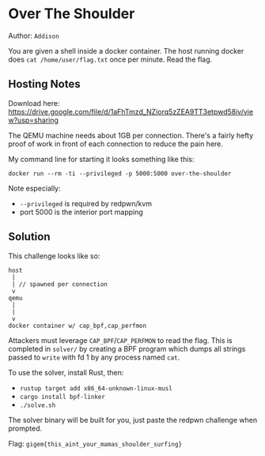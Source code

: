 # Over The Shoulder

Author: `Addison`

You are given a shell inside a docker container. The host running docker does `cat /home/user/flag.txt` once per minute. Read the flag.

## Hosting Notes

Download here: https://drive.google.com/file/d/1aFhTmzd_NZiorq5zZEA9TT3etpwd58iv/view?usp=sharing

The QEMU machine needs about 1GB per connection.
There's a fairly hefty proof of work in front of each connection to reduce the pain here.

My command line for starting it looks something like this:
```
docker run --rm -ti --privileged -p 5000:5000 over-the-shoulder
```

Note especially:
 - `--privileged` is required by redpwn/kvm
 - port 5000 is the interior port mapping

## Solution

This challenge looks like so:

```
host
 |
 | // spawned per connection
 v
qemu
 |
 |
 v
docker container w/ cap_bpf,cap_perfmon
```

Attackers must leverage `CAP_BPF`/`CAP_PERFMON` to read the flag.
This is completed in `solver/` by creating a BPF program which dumps all strings passed to `write` with fd 1 by any process named `cat`.

To use the solver, install Rust, then:
 - `rustup target add x86_64-unknown-linux-musl`
 - `cargo install bpf-linker`
 - `./solve.sh`

The solver binary will be built for you, just paste the redpwn challenge when prompted.

Flag: `gigem{this_aint_your_mamas_shoulder_surfing}`
